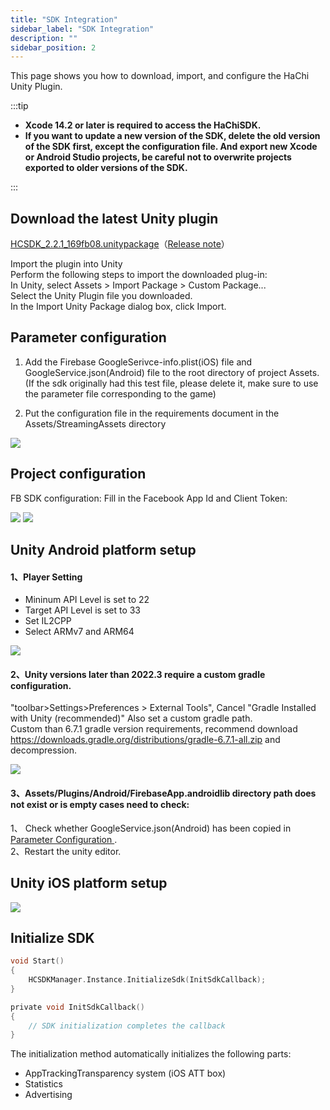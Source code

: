 ```yaml
---
title: "SDK Integration"
sidebar_label: "SDK Integration"
description: ""
sidebar_position: 2
---
```

This page shows you how to download, import, and configure the HaChi Unity Plugin.

:::tip

 - **Xcode 14.2 or later is required to access the HaChiSDK.**       
 - **If you want to update a new version of the SDK, delete the old version of the SDK first, except the configuration file. And export new Xcode or Android Studio projects, be careful not to overwrite projects exported to older versions of the SDK.**   

:::


## Download the latest Unity plugin<br/>
[HCSDK_2.2.1_169fb08.unitypackage](https://touka-artifacts.oss-cn-beijing.aliyuncs.com/TKG%20%E5%8F%91%E8%A1%8C%E6%8A%80%E6%9C%AF/Hachi%20SDK/Unity/2.2.1/HCSDK_2.2.1_169fb08.unitypackage)（[Release note](/versions)）
<a id='click'>    </a>

Import the plugin into Unity<br/>
Perform the following steps to import the downloaded plug-in:<br/>
In Unity, select Assets > Import Package > Custom Package...<br/>
Select the Unity Plugin file you downloaded.<br/>
In the Import Unity Package dialog box, click Import.<br/>

## Parameter configuration
1. Add the Firebase GoogleSerivce-info.plist(iOS) file and GoogleService.json(Android) file to the root directory of project Assets. (If the sdk originally had this test file, please delete it, make sure to use the parameter file corresponding to the game) <br/>

2. Put the configuration file in the requirements document in the Assets/StreamingAssets directory

![](/img/HCSDK/image14.png)

## Project configuration 

FB SDK configuration: Fill in the Facebook App Id and Client Token: <br/>

![](/img/HCSDK/image15.png)
![](/img/HCSDK/image16.png)  

## Unity Android platform setup
#### 1、Player Setting
- Mininum API Level is set to 22
- Target API Level is set to 33
- Set IL2CPP
- Select ARMv7 and ARM64

![](/img/HCSDK/image04.png)  

#### 2、Unity versions later than 2022.3 require a custom gradle configuration.
"toolbar>Settings>Preferences > External Tools", Cancel "Gradle Installed with Unity (recommended)" Also set a custom gradle path.<br/>
Custom than 6.7.1 gradle version requirements, recommend download  https://downloads.gradle.org/distributions/gradle-6.7.1-all.zip  and decompression.

![](/img/HCSDK/image05.png)  

#### 3、Assets/Plugins/Android/FirebaseApp.androidlib directory path does not exist or is empty cases need to check:
1、 Check whether GoogleService.json(Android) has been copied in [Parameter Configuration ](#click).<br/>
2、Restart the unity editor.

## Unity iOS platform setup

![](/img/HCSDK/image06.png)  

## Initialize SDK
```c
void Start()
{
    HCSDKManager.Instance.InitializeSdk(InitSdkCallback);
}

private void InitSdkCallback()
{
    // SDK initialization completes the callback
}
```
The initialization method automatically initializes the following parts:

* AppTrackingTransparency system (iOS ATT box)
* Statistics
* Advertising

